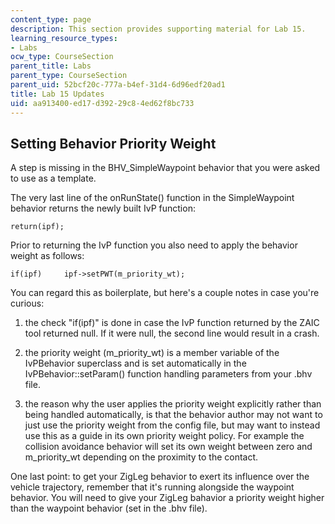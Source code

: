 ```yaml
---
content_type: page
description: This section provides supporting material for Lab 15.
learning_resource_types:
- Labs
ocw_type: CourseSection
parent_title: Labs
parent_type: CourseSection
parent_uid: 52bcf20c-777a-b4ef-31d4-6d96edf20ad1
title: Lab 15 Updates
uid: aa913400-ed17-d392-29c8-4ed62f8bc733
---
```


Setting Behavior Priority Weight
--------------------------------

A step is missing in the BHV\_SimpleWaypoint behavior that you were asked to use as a template.

The very last line of the onRunState() function in the SimpleWaypoint behavior returns the newly built IvP function:

```
return(ipf);
```

Prior to returning the IvP function you also need to apply the behavior weight as follows:

```
if(ipf)     ipf->setPWT(m_priority_wt);
```

You can regard this as boilerplate, but here's a couple notes in case you're curious:

1) the check "if(ipf)" is done in case the IvP function returned by the ZAIC tool returned null. If it were null, the second line would result in a crash.

2) the priority weight (m\_priority\_wt) is a member variable of the IvPBehavior superclass and is set automatically in the IvPBehavior::setParam() function handling parameters from your .bhv file.

3) the reason why the user applies the priority weight explicitly rather than being handled automatically, is that the behavior author may not want to just use the priority weight from the config file, but may want to instead use this as a guide in its own priority weight policy. For example the collision avoidance behavior will set its own weight between zero and m\_priority\_wt depending on the proximity to the contact.

One last point: to get your ZigLeg behavior to exert its influence over the vehicle trajectory, remember that it's running alongside the waypoint behavior. You will need to give your ZigLeg bahavior a priority weight higher than the waypoint behavior (set in the .bhv file).